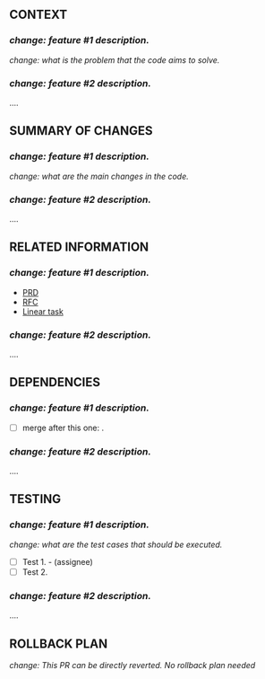 ## **CONTEXT**
### _change: feature #1 description._
_change: what is the problem that the code aims to solve._
### _change: feature #2 description._
....


## **SUMMARY OF CHANGES**
### _change: feature #1 description._
_change: what are the main changes in the code._
### _change: feature #2 description._
....


## **RELATED INFORMATION**
### _change: feature #1 description._
- [PRD](REPLACE-WITH-URL)
- [RFC](REPLACE-WITH-URL)
- [Linear task](REPLACE-WITH-URL)
### _change: feature #2 description._
....


## **DEPENDENCIES**
### _change: feature #1 description._
- [ ] merge after this one: <replace-with-pr-url>.
### _change: feature #2 description._
....


## **TESTING**
### _change: feature #1 description._
_change: what are the test cases that should be executed._<br/>
- [ ] Test 1. - (assignee) <br/>
- [ ] Test 2.
### _change: feature #2 description._
....


## **ROLLBACK PLAN**
_change: This PR can be directly reverted. No rollback plan needed_